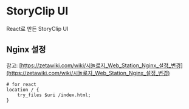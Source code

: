# StoryClip UI
React로 만든 StoryClip UI

## Nginx 설정
참고: [https://zetawiki.com/wiki/시놀로지_Web_Station_Nginx_설정_변경](https://zetawiki.com/wiki/시놀로지_Web_Station_Nginx_설정_변경)

```
# for react
location / {
    try_files $uri /index.html;
}
```
